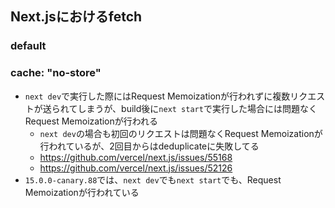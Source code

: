 ## Next.jsにおけるfetch
### default

### cache: "no-store"
- `next dev`で実行した際にはRequest Memoizationが行われずに複数リクエストが送られてしまうが、build後に`next start`で実行した場合には問題なくRequest Memoizationが行われる
  - `next dev`の場合も初回のリクエストは問題なくRequest Memoizationが行われているが、2回目からはdeduplicateに失敗してる
  - https://github.com/vercel/next.js/issues/55168
  - https://github.com/vercel/next.js/issues/52126
- `15.0.0-canary.88`では、`next dev`でも`next start`でも、Request Memoizationが行われている
